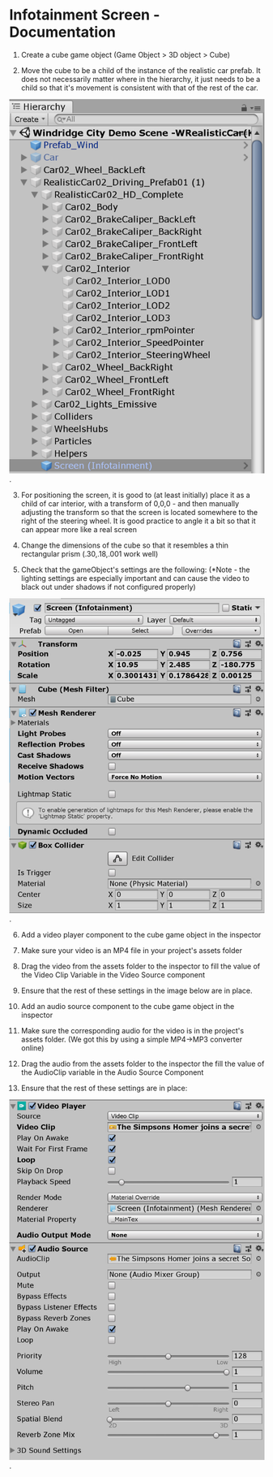 # Infotainment Screen - Documentation

1. Create a cube game object (Game Object > 3D object > Cube)

2. Move the cube to be a child of the instance of the realistic car prefab.
It does not necessarily matter where in the hierarchy, it just needs to be a
child so that it's movement is consistent with that of the rest of the car. 

![Adding components](images/Infotainment_Hierarchy.png).

3. For positioning the screen, it is good to (at least initially) place it
as a child of car interior, with a transform of 0,0,0 - and then manually 
adjusting the transform so that the screen is located somewhere to the right
of the steering wheel. It is good practice to angle it a bit so that it can
appear more like a real screen

4. Change the dimensions of the cube so that it resembles a thin 
rectangular prism (.30,.18,.001 work well)

5. Check that the gameObject's settings are the following:
(*Note - the lighting settings are especially important and can cause 
the video to black out under shadows if not configured properly)


![Adding components](images/Infotainment_Video.png).

6. Add a video player component to the cube game object in the inspector

7. Make sure your video is an MP4 file in your project's assets folder

8. Drag the video from the assets folder to the inspector to fill the value
of the Video Clip Variable in the Video Source component

9. Ensure that the rest of these settings in the image below are in place.

10. Add an audio source component to the cube game object in the inspector

11. Make sure the corresponding audio for the video is in the project's assets folder.
(We got this by using a simple MP4->MP3 converter online) 

12. Drag the audio from the assets folder to the inspector the fill the value 
of the AudioClip variable in the Audio Source Component


13. Ensure that the rest of these settings are in place:


![Adding components](images/Infotainment_Audio.png).
